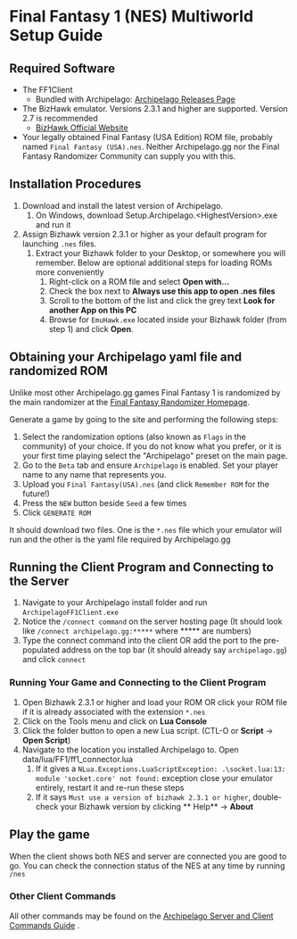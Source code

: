 # Final Fantasy 1 (NES) Multiworld Setup Guide

## Required Software

- The FF1Client
    - Bundled with Archipelago: [Archipelago Releases Page](https://github.com/ArchipelagoMW/Archipelago/releases)
- The BizHawk emulator. Versions 2.3.1 and higher are supported. Version 2.7 is recommended
    - [BizHawk Official Website](http://tasvideos.org/BizHawk.html)
- Your legally obtained Final Fantasy (USA Edition) ROM file, probably named `Final Fantasy (USA).nes`. Neither
  Archipelago.gg nor the Final Fantasy Randomizer Community can supply you with this.

## Installation Procedures

1. Download and install the latest version of Archipelago.
    1. On Windows, download Setup.Archipelago.<HighestVersion\>.exe and run it
2. Assign Bizhawk version 2.3.1 or higher as your default program for launching `.nes` files.
    1. Extract your Bizhawk folder to your Desktop, or somewhere you will remember. Below are optional additional steps
       for loading ROMs more conveniently
        1. Right-click on a ROM file and select **Open with...**
        2. Check the box next to **Always use this app to open .nes files**
        3. Scroll to the bottom of the list and click the grey text **Look for another App on this PC**
        4. Browse for `EmuHawk.exe` located inside your Bizhawk folder (from step 1) and click **Open**.

## Obtaining your Archipelago yaml file and randomized ROM

Unlike most other Archipelago.gg games Final Fantasy 1 is randomized by the main randomizer at
the [Final Fantasy Randomizer Homepage](https://finalfantasyrandomizer.com/).

Generate a game by going to the site and performing the following steps:

1. Select the randomization options (also known as `Flags` in the community) of your choice. If you do not know what you
   prefer, or it is your first time playing select the "Archipelago" preset on the main page.
2. Go to the `Beta` tab and ensure `Archipelago` is enabled. Set your player name to any name that represents you.
3. Upload you `Final Fantasy(USA).nes` (and click `Remember ROM` for the future!)
4. Press the `NEW` button beside `Seed` a few times
5. Click `GENERATE ROM`

It should download two files. One is the `*.nes` file which your emulator will run and the other is the yaml file
required by Archipelago.gg

## Running the Client Program and Connecting to the Server

1. Navigate to your Archipelago install folder and run `ArchipelagoFF1Client.exe`
2. Notice the `/connect command` on the server hosting page (It should look like `/connect archipelago.gg:*****`
   where ***** are numbers)
3. Type the connect command into the client OR add the port to the pre-populated address on the top bar (it should
   already say `archipelago.gg`) and click `connect`

### Running Your Game and Connecting to the Client Program

1. Open Bizhawk 2.3.1 or higher and load your ROM OR click your ROM file if it is already associated with the
   extension `*.nes`
2. Click on the Tools menu and click on **Lua Console**
3. Click the folder button to open a new Lua script. (CTL-O or **Script** -> **Open Script**)
4. Navigate to the location you installed Archipelago to. Open data/lua/FF1/ff1_connector.lua
    1. If it gives a `NLua.Exceptions.LuaScriptException: .\socket.lua:13: module 'socket.core' not found:` exception
       close your emulator entirely, restart it and re-run these steps
    2. If it says `Must use a version of bizhawk 2.3.1 or higher`, double-check your Bizhawk version by clicking **
       Help** -> **About**

## Play the game

When the client shows both NES and server are connected you are good to go. You can check the connection status of the
NES at any time by running `/nes`

### Other Client Commands

All other commands may be found on the [Archipelago Server and Client Commands Guide](/tutorial/archipelago/commands/en)
.
